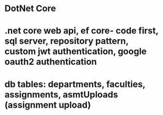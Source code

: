 # DotNet Core

# .net core web api, ef core- code first, sql server, repository pattern, custom jwt authentication, google oauth2 authentication

# db tables: departments, faculties, assignments, asmtUploads (assignment upload)


